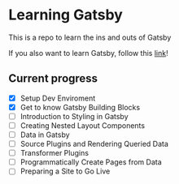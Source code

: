 # Learning Gatsby

This is a repo to learn the ins and outs of Gatsby

If you also want to learn Gatsby, follow this [link](https://www.gatsbyjs.org/tutorial/)!

## Current progress
- [x] Setup Dev Enviroment
- [x] Get to know Gatsby Building Blocks
- [ ] Introduction to Styling in Gatsby
- [ ] Creating Nested Layout Components
- [ ] Data in Gatsby
- [ ] Source Plugins and Rendering Queried Data
- [ ] Transformer Plugins
- [ ] Programmatically Create Pages from Data
- [ ] Preparing a Site to Go Live